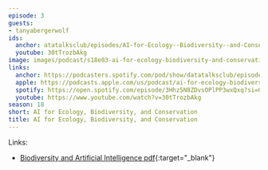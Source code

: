 ```yaml
---
episode: 3
guests:
- tanyabergerwolf
ids:
  anchor: atatalksclub/episodes/AI-for-Ecology--Biodiversity--and-Conservation---Tanya-Berger-Wolf-e2inadi
  youtube: 30tTrozbAkg
image: images/podcast/s18e03-ai-for-ecology-biodiversity-and-conservation.jpg
links:
  anchor: https://podcasters.spotify.com/pod/show/datatalksclub/episodes/AI-for-Ecology--Biodiversity--and-Conservation---Tanya-Berger-Wolf-e2inadi
  apple: https://podcasts.apple.com/us/podcast/ai-for-ecology-biodiversity-and-conservation-tanya/id1541710331?i=1000653709956
  spotify: https://open.spotify.com/episode/3Hhz5N8ZDvsOPlPP3wxQxq?si=Oz7y_pBrTfeypfYZXubu-g
  youtube: https://www.youtube.com/watch?v=30tTrozbAkg
season: 18
short: AI for Ecology, Biodiversity, and Conservation
title: AI for Ecology, Biodiversity, and Conservation
---
```


Links:

* [Biodiversity and Artificial Intelligence pdf](https://www.gpai.ai/projects/responsible-ai/environment/biodiversity-and-AI-opportunities-recommendations-for-action.pdf){:target="_blank"}